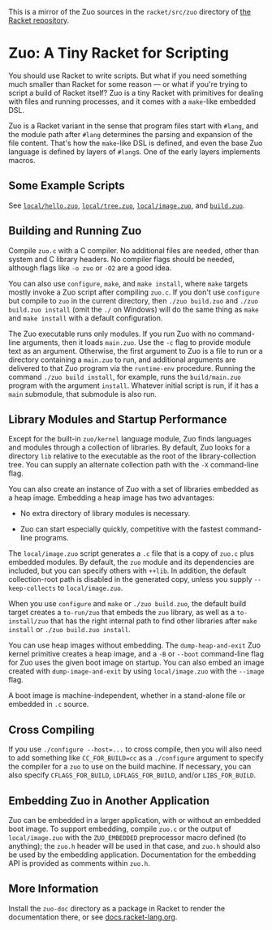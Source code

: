 This is a mirror of the Zuo sources in the `racket/src/zuo` directory of
[the Racket repository](https://github.com/racket/racket).

Zuo: A Tiny Racket for Scripting
================================

You should use Racket to write scripts. But what if you need something
much smaller than Racket for some reason — or what if you're trying
to script a build of Racket itself? Zuo is a tiny Racket with
primitives for dealing with files and running processes, and it comes
with a `make`-like embedded DSL.

Zuo is a Racket variant in the sense that program files start with
`#lang`, and the module path after `#lang` determines the parsing and
expansion of the file content. That's how the `make`-like DSL is
defined, and even the base Zuo language is defined by layers of
`#lang`s. One of the early layers implements macros.


Some Example Scripts
--------------------

See [`local/hello.zuo`](local/hello.zuo),
[`local/tree.zuo`](local/tree.zuo),
[`local/image.zuo`](local/image.zuo), and
[`build.zuo`](build.zuo).


Building and Running Zuo
------------------------

Compile `zuo.c` with a C compiler. No additional files are needed,
other than system and C library headers. No compiler flags should be
needed, although flags like `-o zuo` or `-O2` are a good idea.

You can also use `configure`, `make`, and `make install`, where `make`
targets mostly invoke a Zuo script after compiling `zuo.c`. If you
don't use `configure` but compile to `zuo` in the current directory,
then `./zuo build.zuo` and `./zuo build.zuo install` (omit the `./` on Windows)
will do the same thing as `make` and `make install` with a default
configuration.

The Zuo executable runs only modules. If you run Zuo with no
command-line arguments, then it loads `main.zuo`. Use the `-c`
flag to provide module text as an argument. Otherwise, the first
argument to Zuo is a file to run or a directory containing a
`main.zuo` to run, and additional arguments are delivered to that Zuo
program via the `runtime-env` procedure. Running the command
`./zuo build install`, for example, runs the `build/main.zuo` program
with the argument `install`. Whatever initial script is run, if it has
a `main` submodule, that submodule is also run.


Library Modules and Startup Performance
---------------------------------------

Except for the built-in `zuo/kernel` language module, Zuo finds
languages and modules through a collection of libraries. By default,
Zuo looks for a directory `lib` relative to the executable as the root
of the library-collection tree. You can supply an alternate collection
path with the `-X` command-line flag.

You can also create an instance of Zuo with a set of libraries
embedded as a heap image. Embedding a heap image has two advantages:

 * No extra directory of library modules is necessary.

 * Zuo can start especially quickly, competitive with the fastest
   command-line programs.

The `local/image.zuo` script generates a `.c` file that is a copy of
`zuo.c` plus embedded modules. By default, the `zuo` module and its
dependencies are included, but you can specify others with `++lib`. In
addition, the default collection-root path is disabled in the
generated copy, unless you supply `--keep-collects` to
`local/image.zuo`.

When you use `configure` and `make` or `./zuo build.zuo`, the default
build target creates a `to-run/zuo` that embeds the `zuo` library, as
well as a `to-install/zuo` that has the right internal path to find
other libraries after `make install` or `./zuo build.zuo install`.

You can use heap images without embedding. The `dump-heap-and-exit`
Zuo kernel primitive creates a heap image, and a `-B` or `--boot`
command-line flag for Zuo uses the given boot image on startup. You
can also embed an image created with `dump-image-and-exit` by using
`local/image.zuo` with the `--image` flag.

A boot image is machine-independent, whether in a stand-alone file or
embedded in `.c` source.


Cross Compiling
---------------

If you use `./configure --host=...` to cross compile, then you will
also need to add something like `CC_FOR_BUILD=cc` as a `./configure`
argument to specify the compiler for a `zuo` to use on the build
machine. If necessary, you can also specify `CFLAGS_FOR_BUILD`,
`LDFLAGS_FOR_BUILD`, and/or `LIBS_FOR_BUILD`.


Embedding Zuo in Another Application
------------------------------------

Zuo can be embedded in a larger application, with or without an
embedded boot image. To support embedding, compile `zuo.c` or the
output of `local/image.zuo` with the `ZUO_EMBEDDED` preprocessor macro
defined (to anything); the `zuo.h` header will be used in that case,
and `zuo.h` should also be used by the embedding application.
Documentation for the embedding API is provided as comments within
`zuo.h`.


More Information
----------------

Install the `zuo-doc` directory as a package in Racket to render the
documentation there, or see
[docs.racket-lang.org](https://docs.racket-lang.org/zuo/index.html).
